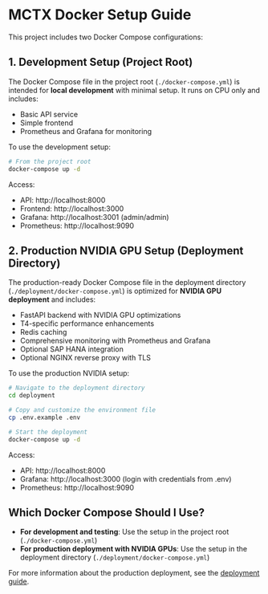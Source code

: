 # MCTX Docker Setup Guide

This project includes two Docker Compose configurations:

## 1. Development Setup (Project Root)

The Docker Compose file in the project root (`./docker-compose.yml`) is intended for **local development** with minimal setup. It runs on CPU only and includes:

- Basic API service
- Simple frontend
- Prometheus and Grafana for monitoring

To use the development setup:

```bash
# From the project root
docker-compose up -d
```

Access:
- API: http://localhost:8000
- Frontend: http://localhost:3000
- Grafana: http://localhost:3001 (admin/admin)
- Prometheus: http://localhost:9090

## 2. Production NVIDIA GPU Setup (Deployment Directory)

The production-ready Docker Compose file in the deployment directory (`./deployment/docker-compose.yml`) is optimized for **NVIDIA GPU deployment** and includes:

- FastAPI backend with NVIDIA GPU optimizations
- T4-specific performance enhancements
- Redis caching
- Comprehensive monitoring with Prometheus and Grafana
- Optional SAP HANA integration
- Optional NGINX reverse proxy with TLS

To use the production NVIDIA setup:

```bash
# Navigate to the deployment directory
cd deployment

# Copy and customize the environment file
cp .env.example .env

# Start the deployment
docker-compose up -d
```

Access:
- API: http://localhost:8000
- Grafana: http://localhost:3000 (login with credentials from .env)
- Prometheus: http://localhost:9090

## Which Docker Compose Should I Use?

- **For development and testing**: Use the setup in the project root (`./docker-compose.yml`)
- **For production deployment with NVIDIA GPUs**: Use the setup in the deployment directory (`./deployment/docker-compose.yml`)

For more information about the production deployment, see the [deployment guide](./deployment/README.md).